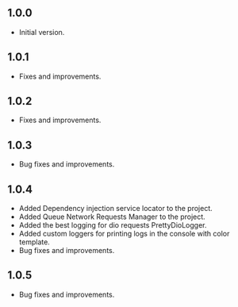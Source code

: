 ## 1.0.0
- Initial version.

## 1.0.1
- Fixes and improvements.

## 1.0.2
- Fixes and improvements.

## 1.0.3
- Bug fixes and improvements.

## 1.0.4
- Added Dependency injection service locator to the project.
- Added Queue Network Requests Manager to the project.
- Added the best logging for dio requests PrettyDioLogger.
- Added custom loggers for printing logs in the console with color template.
- Bug fixes and improvements.

## 1.0.5
- Bug fixes and improvements.